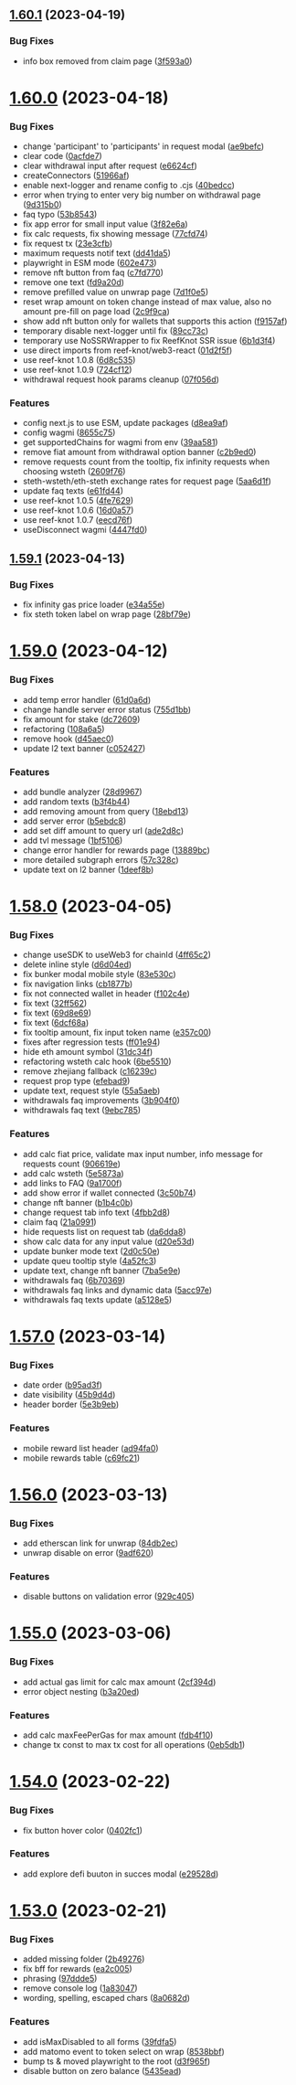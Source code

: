 ## [1.60.1](https://github.com/lidofinance/staking-widget-ts/compare/1.60.0...1.60.1) (2023-04-19)


### Bug Fixes

* info box removed from claim page ([3f593a0](https://github.com/lidofinance/staking-widget-ts/commit/3f593a038cea8f48bc8caa06c73477f5cf260c9e))



# [1.60.0](https://github.com/lidofinance/staking-widget-ts/compare/1.59.1...1.60.0) (2023-04-18)


### Bug Fixes

* change 'participant' to 'participants' in request modal ([ae9befc](https://github.com/lidofinance/staking-widget-ts/commit/ae9befc2802c22ba3909010686bd095c23dbf903))
* clear code ([0acfde7](https://github.com/lidofinance/staking-widget-ts/commit/0acfde7e56f77f13d22ca20794d6d79b0879c5eb))
* clear withdrawal input after request ([e6624cf](https://github.com/lidofinance/staking-widget-ts/commit/e6624cf73c11a702fec8dff4adf1d2ad7021527d))
* createConnectors ([51966af](https://github.com/lidofinance/staking-widget-ts/commit/51966af60e423e043643eb1ea62640bad3a896de))
* enable next-logger and rename config to .cjs ([40bedcc](https://github.com/lidofinance/staking-widget-ts/commit/40bedccfb9e52e71db652772488d6075b88f658e))
* error when trying to enter very big number on withdrawal page ([9d315b0](https://github.com/lidofinance/staking-widget-ts/commit/9d315b0973d04f93dd6929927ea443530a185885))
* faq typo ([53b8543](https://github.com/lidofinance/staking-widget-ts/commit/53b8543f11c51049edf1e94a2fe081f22e917c8b))
* fix app error for small input value ([3f82e6a](https://github.com/lidofinance/staking-widget-ts/commit/3f82e6a6e4d083ea885d19dabe8625799c26ab40))
* fix calc requests, fix showing message ([77cfd74](https://github.com/lidofinance/staking-widget-ts/commit/77cfd74a8b81ba47f279bb5ce4022fa8ce8b93a4))
* fix request tx ([23e3cfb](https://github.com/lidofinance/staking-widget-ts/commit/23e3cfbf0a38165a069679ecafee2dda0960754a))
* maximum requests notif text ([dd41da5](https://github.com/lidofinance/staking-widget-ts/commit/dd41da5aff68f38a10b2fa6ab0b03f3ffee817ac))
* playwright in ESM mode ([602e473](https://github.com/lidofinance/staking-widget-ts/commit/602e4733f2737e6932b298560f63d5981ce37120))
* remove nft button from faq ([c7fd770](https://github.com/lidofinance/staking-widget-ts/commit/c7fd77007f4c298e953c3923d1c72d5558c299c5))
* remove one text ([fd9a20d](https://github.com/lidofinance/staking-widget-ts/commit/fd9a20d8c1e247b35a51b467f1a2b4a4c18262a9))
* remove prefilled value on unwrap page ([7d1f0e5](https://github.com/lidofinance/staking-widget-ts/commit/7d1f0e59616e15061ce65d0eaecfc3c1abaa9662))
* reset wrap amount on token change instead of max value, also no amount pre-fill on page load ([2c9f9ca](https://github.com/lidofinance/staking-widget-ts/commit/2c9f9caa3d7d0a3693e49dd7b8e48d5a693f80c4))
* show add nft button only for wallets that supports this action ([f9157af](https://github.com/lidofinance/staking-widget-ts/commit/f9157afc6022087e45830bc29b39ac99db8e4da6))
* temporary disable next-logger until fix ([89cc73c](https://github.com/lidofinance/staking-widget-ts/commit/89cc73c44a04cdf62c261d1209b08c387ffb7489))
* temporary use NoSSRWrapper to fix ReefKnot SSR issue ([6b1d3f4](https://github.com/lidofinance/staking-widget-ts/commit/6b1d3f43314dd5d692f24ed9b2a707f783c84446))
* use direct imports from reef-knot/web3-react ([01d2f5f](https://github.com/lidofinance/staking-widget-ts/commit/01d2f5fe4d589976b8db8686b1be0f4e28740689))
* use reef-knot 1.0.8 ([6d8c535](https://github.com/lidofinance/staking-widget-ts/commit/6d8c5355022da682a1308929914c15b813753e57))
* use reef-knot 1.0.9 ([724cf12](https://github.com/lidofinance/staking-widget-ts/commit/724cf12bb58d8c0ea65362099a190d61e9a18079))
* withdrawal request hook params cleanup ([07f056d](https://github.com/lidofinance/staking-widget-ts/commit/07f056d9975e180e11a61557f356b042f8139ae4))


### Features

* config next.js to use ESM, update packages ([d8ea9af](https://github.com/lidofinance/staking-widget-ts/commit/d8ea9af5a8122550e96582b0db63ca96d9037a79))
* config wagmi ([8655c75](https://github.com/lidofinance/staking-widget-ts/commit/8655c751b42514fe546847785add34cc951d51eb))
* get supportedChains for wagmi from env ([39aa581](https://github.com/lidofinance/staking-widget-ts/commit/39aa581141674e0f659958b8fc7aa1922679eacd))
* remove fiat amount from withdrawal option banner ([c2b9ed0](https://github.com/lidofinance/staking-widget-ts/commit/c2b9ed004328482adae22049823833d1a94f11cd))
* remove requests count from the tooltip, fix infinity requests when choosing wsteth ([2609f76](https://github.com/lidofinance/staking-widget-ts/commit/2609f760be1af599249eb267c1fb155243dbf07f))
* steth-wsteth/eth-steth exchange rates for request page ([5aa6d1f](https://github.com/lidofinance/staking-widget-ts/commit/5aa6d1fa758456e6c7257188ff6d6d22ce49dab0))
* update faq texts ([e61fd44](https://github.com/lidofinance/staking-widget-ts/commit/e61fd440135c3baae3275a301369acd256cc5ca0))
* use reef-knot 1.0.5 ([4fe7629](https://github.com/lidofinance/staking-widget-ts/commit/4fe7629cdc14a0d2ebe0667a954a42a1232fbe97))
* use reef-knot 1.0.6 ([16d0a57](https://github.com/lidofinance/staking-widget-ts/commit/16d0a573776076aba5f84d74af7ec223c96bc9d2))
* use reef-knot 1.0.7 ([eecd76f](https://github.com/lidofinance/staking-widget-ts/commit/eecd76f965d01da0f49eb086d02bdc329c199603))
* useDisconnect wagmi ([4447fd0](https://github.com/lidofinance/staking-widget-ts/commit/4447fd051a210520864b4718201f6621b1e65560))



## [1.59.1](https://github.com/lidofinance/staking-widget-ts/compare/1.59.0...1.59.1) (2023-04-13)


### Bug Fixes

* fix infinity gas price loader ([e34a55e](https://github.com/lidofinance/staking-widget-ts/commit/e34a55ed9d311757a24f3373e81e119e66da4d96))
* fix steth token label on wrap page ([28bf79e](https://github.com/lidofinance/staking-widget-ts/commit/28bf79ea7680457b4337011fdaa9f63b33fb9132))



# [1.59.0](https://github.com/lidofinance/staking-widget-ts/compare/1.58.0...1.59.0) (2023-04-12)


### Bug Fixes

* add temp error handler ([61d0a6d](https://github.com/lidofinance/staking-widget-ts/commit/61d0a6d62057fb522b1df6cb65f7e85d860cbebe))
* change handle server error status ([755d1bb](https://github.com/lidofinance/staking-widget-ts/commit/755d1bb606781dda97961154a195a1ea8b9d8b32))
* fix amount for stake ([dc72609](https://github.com/lidofinance/staking-widget-ts/commit/dc726092bbe55b943affb3f009c573a1084db36c))
* refactoring ([108a6a5](https://github.com/lidofinance/staking-widget-ts/commit/108a6a54ccfca1a178146b18e8147f6a81e74bec))
* remove hook ([d45aec0](https://github.com/lidofinance/staking-widget-ts/commit/d45aec061cb7475a5e306a0180a56a30ed035157))
* update l2 text banner ([c052427](https://github.com/lidofinance/staking-widget-ts/commit/c0524278995ddb9497e156219c59bb6e004f7c84))


### Features

* add bundle analyzer ([28d9967](https://github.com/lidofinance/staking-widget-ts/commit/28d996701b447e943ff1ab1e940e99dd400d9a7e))
* add random texts ([b3f4b44](https://github.com/lidofinance/staking-widget-ts/commit/b3f4b440a984ed7ea23f7a0a56b9f299e0701802))
* add removing amount from query ([18ebd13](https://github.com/lidofinance/staking-widget-ts/commit/18ebd13fd84f3e62a7c7abd724dd35b0fa23bae2))
* add server error ([b5ebdc8](https://github.com/lidofinance/staking-widget-ts/commit/b5ebdc8ad59beec0b667d1de5ae87e6321befecd))
* add set diff amount to query url ([ade2d8c](https://github.com/lidofinance/staking-widget-ts/commit/ade2d8c48d791a9429509c4b4ac011d3682550e0))
* add tvl message ([1bf5106](https://github.com/lidofinance/staking-widget-ts/commit/1bf51062d55e7a2fe6eb9baab14576aeac10badb))
* change error handler for rewards page ([13889bc](https://github.com/lidofinance/staking-widget-ts/commit/13889bca1e6172fc2bac44d9f5735432f64db009))
* more detailed subgraph errors ([57c328c](https://github.com/lidofinance/staking-widget-ts/commit/57c328ce62dc97c7d72823f51f42922675fd0b69))
* update text on l2 banner ([1deef8b](https://github.com/lidofinance/staking-widget-ts/commit/1deef8bbabaff09a3a656814dc3d2af4b1e0872e))



# [1.58.0](https://github.com/lidofinance/staking-widget-ts/compare/1.57.0...1.58.0) (2023-04-05)


### Bug Fixes

* change useSDK to useWeb3 for chainId ([4ff65c2](https://github.com/lidofinance/staking-widget-ts/commit/4ff65c2bbaaeff7d65cb9824715bd8b6ddc0bf31))
* delete inline style ([d6d04ed](https://github.com/lidofinance/staking-widget-ts/commit/d6d04ed8316878f30dc554a34120f392e8214ef3))
* fix bunker modal mobile style ([83e530c](https://github.com/lidofinance/staking-widget-ts/commit/83e530c8b3f7ef7677b6238b21ba8d50eb06354c))
* fix navigation links ([cb1877b](https://github.com/lidofinance/staking-widget-ts/commit/cb1877b12aa1b6957d15713c0c9274ca28c2c6c4))
* fix not connected wallet in header ([f102c4e](https://github.com/lidofinance/staking-widget-ts/commit/f102c4ecc0e362bd1e289d7e260158ab2c96a072))
* fix text ([32ff562](https://github.com/lidofinance/staking-widget-ts/commit/32ff562cfeecffb3bf2cdecbf6597659743c7a5b))
* fix text ([69d8e69](https://github.com/lidofinance/staking-widget-ts/commit/69d8e694aa479e8706e7b43e23f341bb0e19d346))
* fix text ([6dcf68a](https://github.com/lidofinance/staking-widget-ts/commit/6dcf68ae0e346d89f2cd9e1c29ddaf29971fe583))
* fix tooltip amount, fix input token name ([e357c00](https://github.com/lidofinance/staking-widget-ts/commit/e357c00d8e69cb3e88c9f2435c675b6befe3ee20))
* fixes after regression tests ([ff01e94](https://github.com/lidofinance/staking-widget-ts/commit/ff01e947bf5fa3ea426c57637ceae1eab7f500f7))
* hide eth amount symbol ([31dc34f](https://github.com/lidofinance/staking-widget-ts/commit/31dc34f8889d58a46604f4bdae74a2e5ec3d6821))
* refactoring wsteth calc hook ([6be5510](https://github.com/lidofinance/staking-widget-ts/commit/6be5510214c65761855e52459bd0b85bce38f437))
* remove zhejiang fallback ([c16239c](https://github.com/lidofinance/staking-widget-ts/commit/c16239c78235f58da3e9242f563db744650a8c1d))
* request prop type ([efebad9](https://github.com/lidofinance/staking-widget-ts/commit/efebad9b3c129f0c3628c1912224b9d2fe86da11))
* update text, request style ([55a5aeb](https://github.com/lidofinance/staking-widget-ts/commit/55a5aeb59a6e715c86f37077eb4401ab655d6195))
* withdrawals faq improvements ([3b904f0](https://github.com/lidofinance/staking-widget-ts/commit/3b904f0d474de338ba68325b799f9fd3f7ccf555))
* withdrawals faq text ([9ebc785](https://github.com/lidofinance/staking-widget-ts/commit/9ebc78548777d7492d10dd09712740a288b817c6))


### Features

* add calc fiat price, validate max input number, info message for requests count ([906619e](https://github.com/lidofinance/staking-widget-ts/commit/906619e1a6bfe4f322f04e54a83ab652e6bf203a))
* add calc wsteth ([5e5873a](https://github.com/lidofinance/staking-widget-ts/commit/5e5873af808033646d333e309f685ee0c29fd348))
* add links to FAQ ([9a1700f](https://github.com/lidofinance/staking-widget-ts/commit/9a1700fe5cbc18431503d3915085adce3d37b597))
* add show error if wallet connected ([3c50b74](https://github.com/lidofinance/staking-widget-ts/commit/3c50b74f8d51c957edefd2f17cdd42ea0f144d47))
* change nft banner ([b1b4c0b](https://github.com/lidofinance/staking-widget-ts/commit/b1b4c0be49f8a520b0ea0d2fad5cc2dcc3977149))
* change request tab info text ([4fbb2d8](https://github.com/lidofinance/staking-widget-ts/commit/4fbb2d8543c099085b81eff470251d190eb54fc1))
* claim faq ([21a0991](https://github.com/lidofinance/staking-widget-ts/commit/21a099156cd5e7206b83f8d4699bf92054d338f6))
* hide requests list on request tab ([da6dda8](https://github.com/lidofinance/staking-widget-ts/commit/da6dda8d7fb321e00ac3ac2483cae2dd5fbe1eaf))
* show calc data for any input value ([d20e53d](https://github.com/lidofinance/staking-widget-ts/commit/d20e53d9583627e371ad77f582948e8c4477c646))
* update bunker mode text ([2d0c50e](https://github.com/lidofinance/staking-widget-ts/commit/2d0c50e61321ee009c20c1493b25a6c43427696e))
* update queu tooltip style ([4a52fc3](https://github.com/lidofinance/staking-widget-ts/commit/4a52fc3a744ebf4b67300b8f357be50839262e31))
* update text, change nft banner ([7ba5e9e](https://github.com/lidofinance/staking-widget-ts/commit/7ba5e9e9dc2210482aeab164a260afce31984437))
* withdrawals faq ([6b70369](https://github.com/lidofinance/staking-widget-ts/commit/6b703690ba53ca495f96df7ded40971a236759d6))
* withdrawals faq links and dynamic data ([5acc97e](https://github.com/lidofinance/staking-widget-ts/commit/5acc97e928c7b1aebb4dd17cbd71a6b133857df9))
* withdrawals faq texts update ([a5128e5](https://github.com/lidofinance/staking-widget-ts/commit/a5128e5dee56d50e04aeadae27a449f95ff5c1bc))



# [1.57.0](https://github.com/lidofinance/staking-widget-ts/compare/1.56.0...1.57.0) (2023-03-14)


### Bug Fixes

* date order ([b95ad3f](https://github.com/lidofinance/staking-widget-ts/commit/b95ad3fb7c027209b593d9059ca8e38955adeef0))
* date visibility ([45b9d4d](https://github.com/lidofinance/staking-widget-ts/commit/45b9d4dd028ac71658307be28953d4bbd5cbae67))
* header border ([5e3b9eb](https://github.com/lidofinance/staking-widget-ts/commit/5e3b9eb2e3e0c8c30cce4841925d81624ee195f6))


### Features

* mobile reward list header ([ad94fa0](https://github.com/lidofinance/staking-widget-ts/commit/ad94fa0be85435763a539a30ef03dd3ea46cf1f9))
* mobile rewards table ([c69fc21](https://github.com/lidofinance/staking-widget-ts/commit/c69fc21a8d4d3f820c81329927fa60843be09822))



# [1.56.0](https://github.com/lidofinance/staking-widget-ts/compare/1.55.0...1.56.0) (2023-03-13)


### Bug Fixes

* add etherscan link for unwrap ([84db2ec](https://github.com/lidofinance/staking-widget-ts/commit/84db2eca5fdbf426e3467f1f76be8d0dae6c7eb1))
* unwrap disable on error ([9adf620](https://github.com/lidofinance/staking-widget-ts/commit/9adf6200c59a53c49fbf6106576fe0337b99bfb8))


### Features

* disable buttons on validation error ([929c405](https://github.com/lidofinance/staking-widget-ts/commit/929c4053f15f91d046b326e17c3d71b1a637f34e))



# [1.55.0](https://github.com/lidofinance/staking-widget-ts/compare/1.54.0...1.55.0) (2023-03-06)


### Bug Fixes

* add actual gas limit for calc max amount ([2cf394d](https://github.com/lidofinance/staking-widget-ts/commit/2cf394df58ca6e45b998c96e156e03f8dd276748))
* error object nesting ([b3a20ed](https://github.com/lidofinance/staking-widget-ts/commit/b3a20ed30d5e132195eff7f42d5898e6f1cd9250))


### Features

* add calc maxFeePerGas for max amount ([fdb4f10](https://github.com/lidofinance/staking-widget-ts/commit/fdb4f10d4f2eef9d1be89b85321ec5f916185f49))
* change tx const to max tx cost for all operations ([0eb5db1](https://github.com/lidofinance/staking-widget-ts/commit/0eb5db1259308e21e69a089f5103e186be927e44))



# [1.54.0](https://github.com/lidofinance/staking-widget-ts/compare/1.53.0...1.54.0) (2023-02-22)


### Bug Fixes

* fix button hover color ([0402fc1](https://github.com/lidofinance/staking-widget-ts/commit/0402fc1bd8387b0c211e9315150f8bf15ab4ec0d))


### Features

* add explore defi buuton in succes modal ([e29528d](https://github.com/lidofinance/staking-widget-ts/commit/e29528d346d146b6c4de52d40e14bd1108d1f2f2))



# [1.53.0](https://github.com/lidofinance/staking-widget-ts/compare/1.52.0...1.53.0) (2023-02-21)


### Bug Fixes

* added missing folder ([2b49276](https://github.com/lidofinance/staking-widget-ts/commit/2b4927650a7ad2f35ff9fb8f7ec887d209ec5137))
* fix bff for rewards ([ea2c005](https://github.com/lidofinance/staking-widget-ts/commit/ea2c005686b29d6c8fb55ea9db2bd36bd83618d1))
* phrasing ([97ddde5](https://github.com/lidofinance/staking-widget-ts/commit/97ddde5696f7ba41fca5e2fcdd4329f07405b6f0))
* remove console log ([1a83047](https://github.com/lidofinance/staking-widget-ts/commit/1a83047b54fa590bd5a21b5f8a56e45de774f3c4))
* wording, spelling, escaped chars ([8a0682d](https://github.com/lidofinance/staking-widget-ts/commit/8a0682d56019840663fe4b4ba6dc6506d67f2d5b))


### Features

* add isMaxDisabled to all forms ([39fdfa5](https://github.com/lidofinance/staking-widget-ts/commit/39fdfa5c607f02f036966a2cf0cbd09dfd1c8c8a))
* add matomo event to token select on wrap ([8538bbf](https://github.com/lidofinance/staking-widget-ts/commit/8538bbfaa69ed9baf32d108be6ae5b54c5e80b9d))
* bump ts & moved playwright to the root ([d3f965f](https://github.com/lidofinance/staking-widget-ts/commit/d3f965f3caa071080ad70d20deb42cf1ba6f2360))
* disable button on zero balance ([5435ead](https://github.com/lidofinance/staking-widget-ts/commit/5435ead3eb383bf7cb459af99f7a778e4171c0ae))



